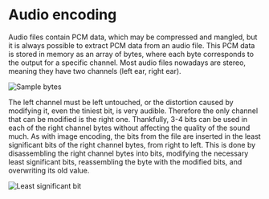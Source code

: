 # Audio encoding
Audio files contain PCM data, which may be compressed and mangled, but it is always possible to extract PCM data from an audio file. This PCM data is stored in memory as an array of bytes, where each byte corresponds to the output for a specific channel. Most audio files nowadays are stereo, meaning they have two channels (left ear, right ear). 

![Sample bytes](https://raw.githubusercontent.com/nanoandrew4/nsteg/master/readme_res/sample.png)

The left channel must be left untouched, or the distortion caused by modifying it, even the tiniest bit, is very audible. Therefore the only channel that can be modified is the right one. Thankfully, 3-4 bits can be used in each of the right channel bytes without affecting the quality of the sound much. As with image encoding, the bits from the file are inserted in the least significant bits of the right channel bytes, from right to left. This is done by disassembling the right channel bytes into bits, modifying the necessary least significant bits, reassembling the byte with the modified bits, and overwriting its old value.

![Least significant bit](https://raw.githubusercontent.com/nanoandrew4/nsteg/master/readme_res/lsb.png)
